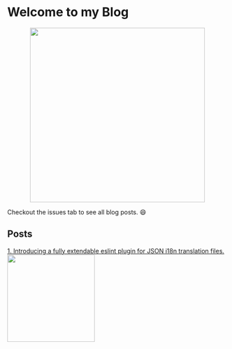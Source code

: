 # Welcome to my Blog

<p align="center">
  <img src="https://user-images.githubusercontent.com/1103708/60845620-8767a000-a1a2-11e9-8aa8-50dfdab0033b.png" width="400"/>
</p>

Checkout the issues tab to see all blog posts. :smile:

## Posts


<p float="left">
  <a href="https://github.com/mayank23/blog/issues/1">1. Introducing a fully extendable eslint plugin for JSON i18n translation files.</a>
  <img src="https://user-images.githubusercontent.com/1103708/60845738-df060b80-a1a2-11e9-8d9a-e156d62e69a7.png" width="200"/>
</p>
